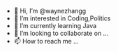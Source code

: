 - 👋 Hi, I’m @waynezhangg
- 👀 I’m interested in Coding,Politics
- 🌱 I’m currently learning Java
- 💞️ I’m looking to collaborate on ...
- 📫 How to reach me ...

<!---
waynezhangg/waynezhangg is a ✨ special ✨ repository because its `README.md` (this file) appears on your GitHub profile.
You can click the Preview link to take a look at your changes.
--->
